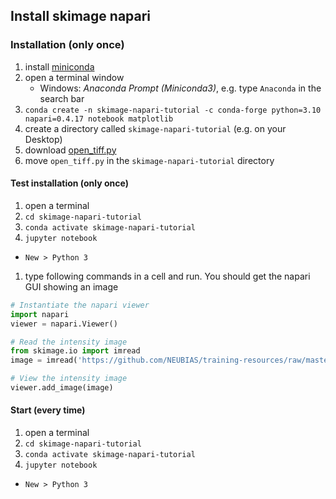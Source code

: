 ## Install skimage napari

### Installation (only once)

1. install [miniconda](https://docs.conda.io/en/latest/miniconda.html)
1. open a terminal window
	* Windows: *Anaconda Prompt (Miniconda3)*, e.g. type `Anaconda` in the search bar
1. `conda create -n skimage-napari-tutorial -c conda-forge python=3.10 napari=0.4.17 notebook matplotlib`
1. create a directory called `skimage-napari-tutorial` (e.g. on your Desktop)
1. download [open_tiff.py](https://neubias.github.io/training-resources/functions/open_tiff.py)
1. move `open_tiff.py` in the `skimage-napari-tutorial` directory

#### Test installation (only once)
1. open a terminal
1. `cd skimage-napari-tutorial`
1. `conda activate skimage-napari-tutorial`
1. `jupyter notebook`
  - `New > Python 3`
1. type following commands in a cell and run. You should get the napari GUI showing an image

``` python
# Instantiate the napari viewer
import napari
viewer = napari.Viewer()

# Read the intensity image
from skimage.io import imread
image = imread('https://github.com/NEUBIAS/training-resources/raw/master/image_data/xy_8bit__two_cells.tif')

# View the intensity image
viewer.add_image(image)
```


#### Start (every time)

1. open a terminal
1. `cd skimage-napari-tutorial`
1. `conda activate skimage-napari-tutorial`
1. `jupyter notebook`
  - `New > Python 3`
